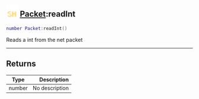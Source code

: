 ## <img src="../../.gitbook/assets/shared.png" width="32" height="32" /> [Packet](../packet/README.md):readInt

```lua
number Packet:readInt()
```

Reads a int from the net packet

------
## Returns

| Type   | Description |
| ------ | ----------: |
| number | No description |

